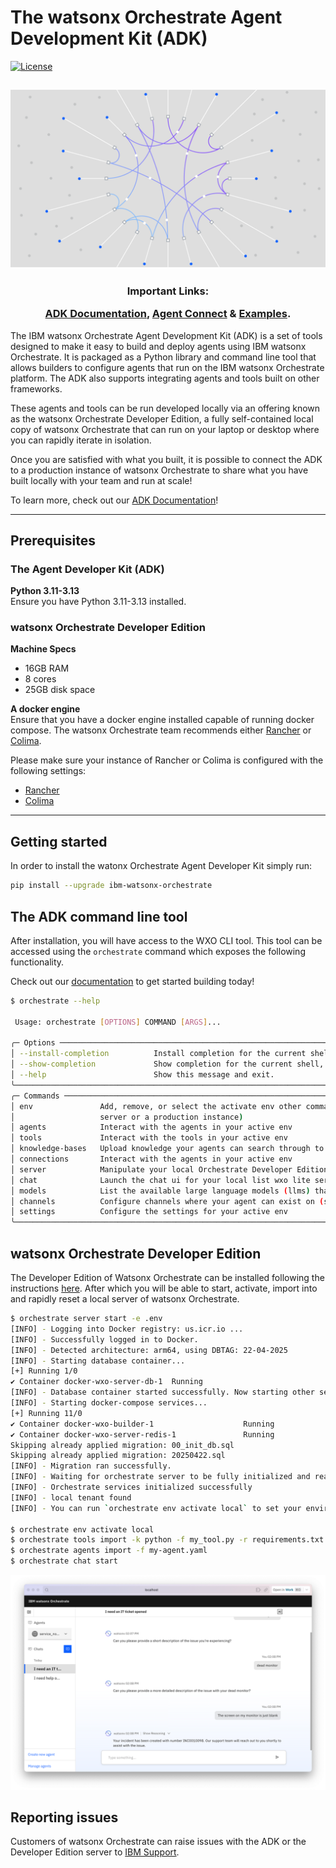 # The watsonx Orchestrate Agent Development Kit (ADK)
[![License](https://img.shields.io/pypi/l/ibm-watsonx-orchestrate)](LICENSE)

[//]: # (![PyPI - Downloads]&#40;https://img.shields.io/pypi/dm/ibm-watsonx-orchestrate&#41;)

<html>
    <h2 align="center">
      <img src="./_docs/assets/watsonx-orchestrate-hero.png" width="512"/>
    </h2>
    <h3 align="center">
      <p>Important Links:</p>
      <a href="https://developer.watson-orchestrate.ibm.com">ADK Documentation</a>,
      <a href="https://connect.watson-orchestrate.ibm.com">Agent Connect</a> &
      <a href="https://github.com/IBM/ibm-watsonx-orchestrate-adk/tree/main/examples/agent_builder">Examples</a>.
    </h3>
</html>


The IBM watsonx Orchestrate Agent Development Kit (ADK) is a set of tools designed to make it easy to build and deploy 
agents using IBM watsonx Orchestrate. It is packaged as a Python library and command line 
tool that allows builders to configure agents that run on the IBM watsonx Orchestrate platform. The ADK also supports 
integrating agents and tools built on other frameworks.

These agents and tools can be run developed locally via an offering known as the watsonx Orchestrate Developer Edition,
a fully self-contained local copy of watsonx Orchestrate that can run on your laptop or desktop where you can rapidly
iterate in isolation.

Once you are satisfied with what you built, it is possible to connect the ADK to a production instance of 
watsonx Orchestrate to share what you have built locally with your team and run at scale!

To learn more, check out our <a href="https://developer.watson-orchestrate.ibm.com">ADK Documentation</a>!

------------------------------------------

## Prerequisites
### The Agent Developer Kit (ADK)
**Python 3.11-3.13**  
  Ensure you have Python 3.11-3.13 installed.

### watsonx Orchestrate Developer Edition
**Machine Specs**
- 16GB RAM
- 8 cores
- 25GB disk space

**A docker engine**   
  Ensure that you have a docker engine installed capable of running docker compose.
  The watsonx Orchestrate team recommends either [Rancher](https://rancherdesktop.io/) or [Colima](https://github.com/abiosoft/colima).

  Please make sure your instance of Rancher or Colima is configured with the following settings:
  * [Rancher](./_docs/recommended-docker-settings/rancher-settings.md)
  * [Colima](./_docs/recommended-docker-settings/coilma-settings.md)

------------------------------------------

## Getting started
In order to install the watonx Orchestrate Agent Developer Kit simply run:
```bash
pip install --upgrade ibm-watsonx-orchestrate
```



## The ADK command line tool
After installation, you will have access to the WXO CLI tool. This tool can be accessed using the `orchestrate` command 
which exposes the following functionality.

Check out our [documentation](https://developer.watson-orchestrate.ibm.com/) to get started building today!

```bash
$ orchestrate --help
                                                                                                                   
 Usage: orchestrate [OPTIONS] COMMAND [ARGS]...                                                                    
                                                                                                                   
╭─ Options ───────────────────────────────────────────────────────────────────────────────────────────────────────╮
│ --install-completion          Install completion for the current shell.                                         │
│ --show-completion             Show completion for the current shell, to copy it or customize the installation.  │
│ --help                        Show this message and exit.                                                       │
╰─────────────────────────────────────────────────────────────────────────────────────────────────────────────────╯
╭─ Commands ──────────────────────────────────────────────────────────────────────────────────────────────────────╮
│ env               Add, remove, or select the activate env other commands will interact with (either your local  │
│                   server or a production instance)                                                              │
│ agents            Interact with the agents in your active env                                                   │
│ tools             Interact with the tools in your active env                                                    │
│ knowledge-bases   Upload knowledge your agents can search through to your active env                            │
│ connections       Interact with the agents in your active env                                                   │
│ server            Manipulate your local Orchestrate Developer Edition server [requires an Entitlement]          │
│ chat              Launch the chat ui for your local list wxo lite server [requires docker pull credentials]     │
│ models            List the available large language models (llms) that can be used in your agent definitions    │
│ channels          Configure channels where your agent can exist on (such as embedded webchat)                   │
│ settings          Configure the settings for your active env                                                    │
╰─────────────────────────────────────────────────────────────────────────────────────────────────────────────────╯
```

## watsonx Orchestrate Developer Edition
The Developer Edition of Watsonx Orchestrate can be installed following the
instructions [here](https://developer.watson-orchestrate.ibm.com/getting_started/wxOde_setup). After which
you will be able to start, activate, import into and rapidly reset a local server of watsonx Orchestrate.
```bash
$ orchestrate server start -e .env
[INFO] - Logging into Docker registry: us.icr.io ...
[INFO] - Successfully logged in to Docker.
[INFO] - Detected architecture: arm64, using DBTAG: 22-04-2025
[INFO] - Starting database container...
[+] Running 1/0
✔ Container docker-wxo-server-db-1  Running                                                                                                                                                          0.0s
[INFO] - Database container started successfully. Now starting other services...
[INFO] - Starting docker-compose services...
[+] Running 11/0
✔ Container docker-wxo-builder-1                    Running                                                                                                                                          0.0s
✔ Container docker-wxo-server-redis-1               Running              
Skipping already applied migration: 00_init_db.sql
Skipping already applied migration: 20250422.sql
[INFO] - Migration ran successfully.
[INFO] - Waiting for orchestrate server to be fully initialized and ready...
[INFO] - Orchestrate services initialized successfully
[INFO] - local tenant found
[INFO] - You can run `orchestrate env activate local` to set your environment or `orchestrate chat start` to start the UI service and begin chatting.

$ orchestrate env activate local
$ orchestrate tools import -k python -f my_tool.py -r requirements.txt
$ orchestrate agents import -f my-agent.yaml
$ orchestrate chat start
```
![img.png](./_docs/assets/chat-example.png)

## Reporting issues
Customers of watsonx Orchestrate can raise issues with the ADK or the Developer Edition server to [IBM Support](https://www.ibm.com/mysupport/s/topic/0TO3p000000A6YLGA0/watsonx-orchestrate?productId=01t3p00000SsRnhAAF&language=en_US).
